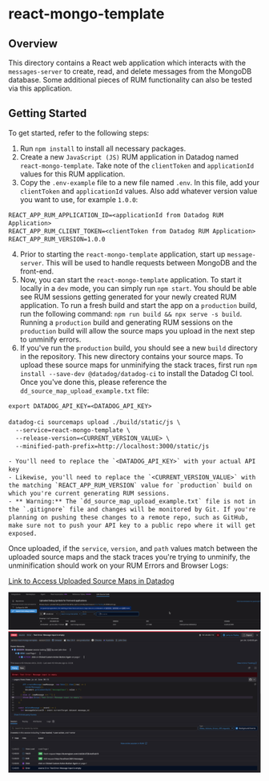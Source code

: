 # react-mongo-template

## Overview
This directory contains a React web application which interacts with the `messages-server` to create, read, and delete messages from the MongoDB database. Some additional pieces of RUM functionality can also be tested via this application. 

## Getting Started
To get started, refer to the following steps:

1. Run `npm install` to install all necessary packages.
2. Create a new `JavaScript (JS)` RUM application in Datadog named `react-mongo-template`. Take note of the `clientToken` and `applicationId` values for this RUM application.
3. Copy the `.env-example` file to a new file named `.env`. In this file, add your `clientToken` and `applicationId` values. Also add whatever version value you want to use, for example `1.0.0`:
```
REACT_APP_RUM_APPLICATION_ID=<applicationId from Datadog RUM Application>
REACT_APP_RUM_CLIENT_TOKEN=<clientToken from Datadog RUM Application>
REACT_APP_RUM_VERSION=1.0.0
```
4. Prior to starting the `react-mongo-template` application, start up `message-server`. This will be used to handle requests between MongoDB and the front-end.
5. Now, you can start the `react-mongo-template` application. To start it locally in a `dev` mode, you can simply run `npm start`. You should be able see RUM sessions getting generated for your newly created RUM application. To run a fresh build and start the app on a `production` build, run the following command: `npm run build && npx serve -s build`. Running a `production` build and generating RUM sessions on the `production` build will allow the source maps you upload in the next step to unminify errors.
6. If you've run the `production` build, you should see a new `build` directory in the repository. This new directory contains your source maps. To upload these source maps for unminifying the stack traces, first run `npm install --save-dev @datadog/datadog-ci` to install the Datadog CI tool. Once you've done this, please reference the `dd_source_map_upload_example.txt` file:
```
export DATADOG_API_KEY=<DATADOG_API_KEY>

datadog-ci sourcemaps upload ./build/static/js \
  --service=react-mongo-template \
  --release-version=<CURRENT_VERSION_VALUE> \
  --minified-path-prefix=http://localhost:3000/static/js
```

    - You'll need to replace the `<DATADOG_API_KEY>` with your actual API key
    - Likewise, you'll need to replace the `<CURRENT_VERSION_VALUE>` with the matching `REACT_APP_RUM_VERSION` value for `production` build on which you're current generating RUM sessions.
    - ** Warning:** The `dd_source_map_upload_example.txt` file is not in the `.gitignore` file and changes will be monitored by Git. If you're planning on pushing these changes to a remote repo, such as GitHub, make sure not to push your API key to a public repo where it will get exposed.

Once uploaded, if the `service`, `version`, and `path` values match between the uploaded source maps and the stack traces you're trying to unminify, the unminification should work on your RUM Errors and Browser Logs:

[Link to Access Uploaded Source Maps in Datadog](https://app.datadoghq.com/source-code/setup/rum?search=&filters=%7B%7D&mapkind=js&page=1)

![link_source_code_datadog.png](../readme_images/link_source_code_datadog.png)
![unminified_error_example.png](../readme_images/unminified_error_example.png)